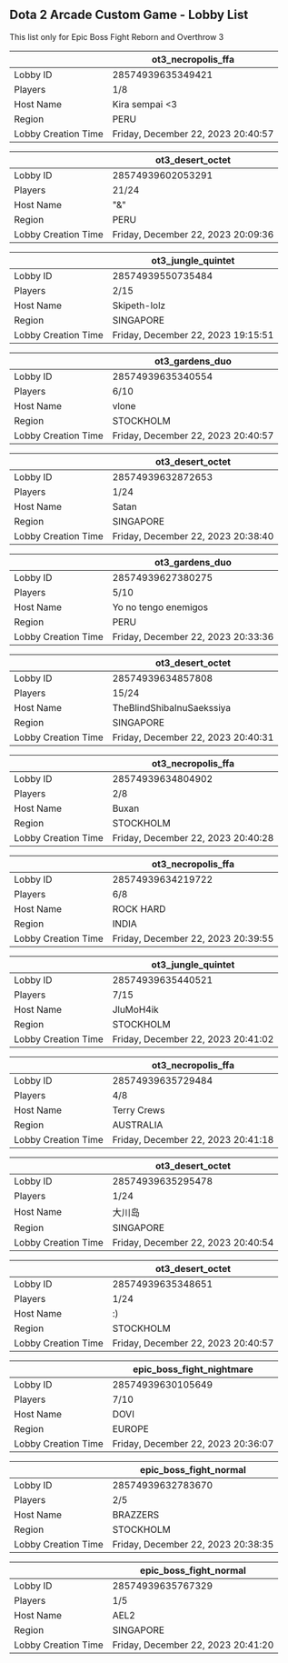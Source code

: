 ## Dota 2 Arcade Custom Game - Lobby List

This list only for Epic Boss Fight Reborn and Overthrow 3

|  | ot3_necropolis_ffa |
| ------ | ------ |
| Lobby ID | 28574939635349421 |
| Players | 1/8 |
| Host Name | Kira sempai <3 |
| Region | PERU |
| Lobby Creation Time | Friday, December 22, 2023 20:40:57 |


|  | ot3_desert_octet |
| ------ | ------ |
| Lobby ID | 28574939602053291 |
| Players | 21/24 |
| Host Name | "&" |
| Region | PERU |
| Lobby Creation Time | Friday, December 22, 2023 20:09:36 |


|  | ot3_jungle_quintet |
| ------ | ------ |
| Lobby ID | 28574939550735484 |
| Players | 2/15 |
| Host Name | Skipeth-lolz |
| Region | SINGAPORE |
| Lobby Creation Time | Friday, December 22, 2023 19:15:51 |


|  | ot3_gardens_duo |
| ------ | ------ |
| Lobby ID | 28574939635340554 |
| Players | 6/10 |
| Host Name | vlone |
| Region | STOCKHOLM |
| Lobby Creation Time | Friday, December 22, 2023 20:40:57 |


|  | ot3_desert_octet |
| ------ | ------ |
| Lobby ID | 28574939632872653 |
| Players | 1/24 |
| Host Name | Satan |
| Region | SINGAPORE |
| Lobby Creation Time | Friday, December 22, 2023 20:38:40 |


|  | ot3_gardens_duo |
| ------ | ------ |
| Lobby ID | 28574939627380275 |
| Players | 5/10 |
| Host Name | Yo no tengo enemigos |
| Region | PERU |
| Lobby Creation Time | Friday, December 22, 2023 20:33:36 |


|  | ot3_desert_octet |
| ------ | ------ |
| Lobby ID | 28574939634857808 |
| Players | 15/24 |
| Host Name | TheBlindShibaInuSaekssiya |
| Region | SINGAPORE |
| Lobby Creation Time | Friday, December 22, 2023 20:40:31 |


|  | ot3_necropolis_ffa |
| ------ | ------ |
| Lobby ID | 28574939634804902 |
| Players | 2/8 |
| Host Name | Buxan |
| Region | STOCKHOLM |
| Lobby Creation Time | Friday, December 22, 2023 20:40:28 |


|  | ot3_necropolis_ffa |
| ------ | ------ |
| Lobby ID | 28574939634219722 |
| Players | 6/8 |
| Host Name | ROCK HARD |
| Region | INDIA |
| Lobby Creation Time | Friday, December 22, 2023 20:39:55 |


|  | ot3_jungle_quintet |
| ------ | ------ |
| Lobby ID | 28574939635440521 |
| Players | 7/15 |
| Host Name | JluMoH4ik |
| Region | STOCKHOLM |
| Lobby Creation Time | Friday, December 22, 2023 20:41:02 |


|  | ot3_necropolis_ffa |
| ------ | ------ |
| Lobby ID | 28574939635729484 |
| Players | 4/8 |
| Host Name | Terry Crews |
| Region | AUSTRALIA |
| Lobby Creation Time | Friday, December 22, 2023 20:41:18 |


|  | ot3_desert_octet |
| ------ | ------ |
| Lobby ID | 28574939635295478 |
| Players | 1/24 |
| Host Name | 大川岛 |
| Region | SINGAPORE |
| Lobby Creation Time | Friday, December 22, 2023 20:40:54 |


|  | ot3_desert_octet |
| ------ | ------ |
| Lobby ID | 28574939635348651 |
| Players | 1/24 |
| Host Name | :) |
| Region | STOCKHOLM |
| Lobby Creation Time | Friday, December 22, 2023 20:40:57 |


|  | epic_boss_fight_nightmare |
| ------ | ------ |
| Lobby ID | 28574939630105649 |
| Players | 7/10 |
| Host Name | DOVI |
| Region | EUROPE |
| Lobby Creation Time | Friday, December 22, 2023 20:36:07 |


|  | epic_boss_fight_normal |
| ------ | ------ |
| Lobby ID | 28574939632783670 |
| Players | 2/5 |
| Host Name | BRAZZERS |
| Region | STOCKHOLM |
| Lobby Creation Time | Friday, December 22, 2023 20:38:35 |


|  | epic_boss_fight_normal |
| ------ | ------ |
| Lobby ID | 28574939635767329 |
| Players | 1/5 |
| Host Name | AEL2 |
| Region | SINGAPORE |
| Lobby Creation Time | Friday, December 22, 2023 20:41:20 |


